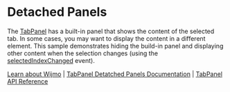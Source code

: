 Detached Panels
===============

The [TabPanel](https://www.grapecity.com/wijmo/api/classes/wijmo_nav.tabpanel.html) has a built-in panel that shows the content of the selected tab. In some cases, you may want to display the content in a different element. This sample demonstrates hiding the build-in panel and displaying other content when the selection changes (using the [selectedIndexChanged](https://www.grapecity.com/wijmo/api/classes/wijmo_nav.tabpanel.html#selectedindexchanged) event).

[Learn about Wijmo](https://www.grapecity.com/wijmo) | [TabPanel Detatched Panels Documentation](https://www.grapecity.com/wijmo/docs/Topics/Nav/TabPanel/Detached-Panels) | [TabPanel API Reference](https://www.grapecity.com/wijmo/api/classes/wijmo_nav.tabpanel.html)